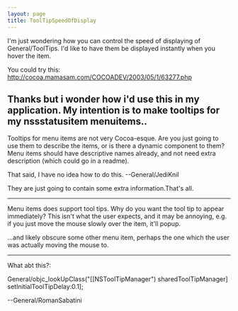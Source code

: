```yaml
---
layout: page
title: ToolTipSpeedOfDisplay
---
```



I'm just wondering how you can control the speed of displaying of General/ToolTips. I'd like to have them be displayed instantly when you hover the item.

You could try this: http://cocoa.mamasam.com/COCOADEV/2003/05/1/63277.php

Thanks but i wonder how i'd use this in my application. My intention is to make tooltips for my nssstatusitem menuitems.. 
----
Tooltips for menu items are not very Cocoa-esque. Are you just going to use them to describe the items, or is there a dynamic component to them? Menu items should have descriptive names already, and not need extra description (which could go in a readme).

That said, I have no idea how to do this. --General/JediKnil

They are just going to contain some extra information.That's all.

----

Menu items does support tool tips. Why do you want the tool tip to appear immediately? This isn't what the user expects, and it may be annoying, e.g. if you just move the mouse slowly over the item, it'll popup.

...and likely obscure some other menu item, perhaps the one which the user was actually moving the mouse to.

----

What abt this?:

    
General/objc_lookUpClass("[[NSToolTipManager") sharedToolTipManager] setInitialToolTipDelay:0.1]; 


--General/RomanSabatini
